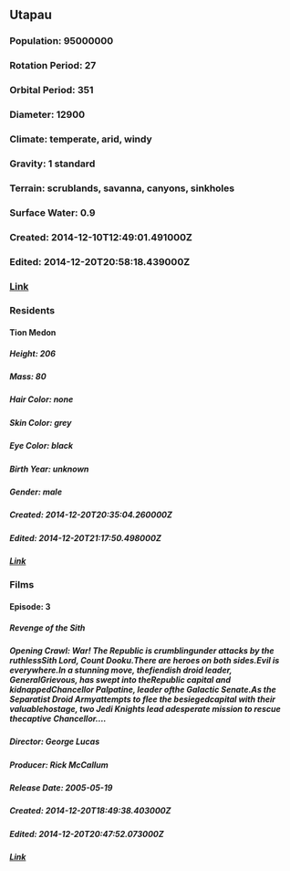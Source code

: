 ## Utapau
### Population: 95000000
### Rotation Period: 27
### Orbital Period: 351
### Diameter: 12900
### Climate: temperate, arid, windy
### Gravity: 1 standard
### Terrain: scrublands, savanna, canyons, sinkholes
### Surface Water: 0.9
### Created: 2014-12-10T12:49:01.491000Z
### Edited: 2014-12-20T20:58:18.439000Z
### [Link](https://swapi.dev/api/planets/12/)
### Residents
#### Tion Medon
##### Height: 206
##### Mass: 80
##### Hair Color: none
##### Skin Color: grey
##### Eye Color: black
##### Birth Year: unknown
##### Gender: male
##### Created: 2014-12-20T20:35:04.260000Z
##### Edited: 2014-12-20T21:17:50.498000Z
##### [Link](https://swapi.dev/api/people/83/)
### Films
#### Episode: 3
##### Revenge of the Sith
##### Opening Crawl: War! The Republic is crumblingunder attacks by the ruthlessSith Lord, Count Dooku.There are heroes on both sides.Evil is everywhere.In a stunning move, thefiendish droid leader, GeneralGrievous, has swept into theRepublic capital and kidnappedChancellor Palpatine, leader ofthe Galactic Senate.As the Separatist Droid Armyattempts to flee the besiegedcapital with their valuablehostage, two Jedi Knights lead adesperate mission to rescue thecaptive Chancellor....
##### Director: George Lucas
##### Producer: Rick McCallum
##### Release Date: 2005-05-19
##### Created: 2014-12-20T18:49:38.403000Z
##### Edited: 2014-12-20T20:47:52.073000Z
##### [Link](https://swapi.dev/api/films/6/)